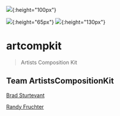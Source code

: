 ![](https://simpleblend.net/images/tech.svg){:height="100px"}

![](https://phonegap.com/uploads/artwork/PhoneGap-Horizontal-Black.svg){:height="65px"}
![](https://upload.wikimedia.org/wikipedia/commons/4/45/Cordova-logo-by-gengns.svg){:height="130px"}

# artcompkit

> Artists Composition Kit


## Team ArtistsCompositionKit

[Brad Sturtevant](http://www.github.com/bradsturtevant/)

[Randy Fruchter](http://https://www.linkedin.com/in/randy-fruchter/)
